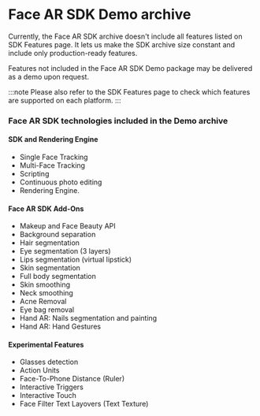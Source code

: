 # Face AR SDK Demo archive

Currently, the Face AR SDK archive doesn't include all features listed on SDK Features page. It lets us make the SDK archive size constant and include only production-ready features.

Features not included in the Face AR SDK Demo package may be delivered as a demo upon request.

:::note Please also refer to the SDK Features page to check which features are supported on each platform. :::

### Face AR SDK technologies included in the Demo archive

#### SDK and Rendering Engine

* Single Face Tracking
* Multi-Face Tracking
* Scripting
* Continuous photo editing
* Rendering Engine.

#### Face AR SDK Add-Ons

* Makeup and Face Beauty API
* Background separation
* Hair segmentation
* Eye segmentation (3 layers)
* Lips segmentation (virtual lipstick)
* Skin segmentation
* Full body segmentation
* Skin smoothing
* Neck smoothing
* Acne Removal
* Eye bag removal
* Hand AR: Nails segmentation and painting
* Hand AR: Hand Gestures

#### Experimental Features

* Glasses detection
* Action Units
* Face-To-Phone Distance (Ruler)
* Interactive Triggers
* Interactive Touch
* Face Filter Text Layovers (Text Texture)
